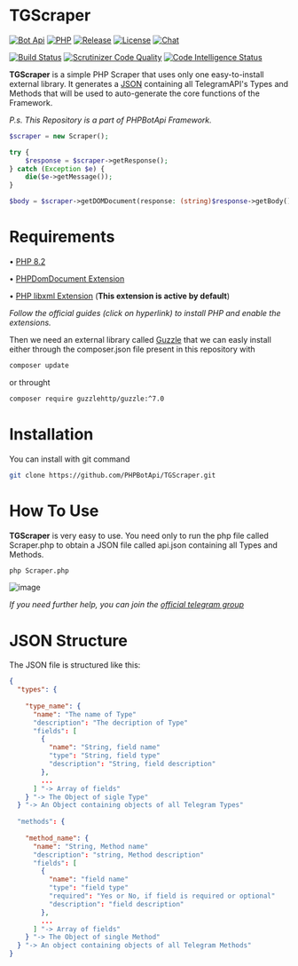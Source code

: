 # TGScraper

[![Bot Api](https://img.shields.io/badge/Bot%20Api-6.3-2686B7?labelColor=404040&style=flat&logo=Telegram&link=https://core.telegram.org/bots/api)](https://core.telegram.org/bots/api)
[![PHP](https://img.shields.io/badge/PHP-8.2-0066cc?labelColor=404040&style=flat&logo=PHP&link=https://php.net)](https://php.net)
[![Release](https://img.shields.io/badge/Release-1.5.5-green?labelColor=404040&style=flat&logo=GitHub&link=https://github.com/PHPBotApi/TGScraper/releases/tag/v1.5.5)](https://github.com/PHPBotApi/TGScraper/releases/tag/v1.5.5)
[![License](https://img.shields.io/badge/License-GPL%20v3.0-darkred?labelColor=404040&style=flat&logo=GNU-Privacy-Guard&link=https://github.com/PHPBotApi/TGScraper/blob/master/LICENSE)](https://github.com/PHPBotApi/TGScraper/blob/master/LICENSE)
[![Chat](https://img.shields.io/badge/Chat-Support-orange?labelColor=404040&style=flat&logo=telegram&link=https://t.me/BotApiPHP)](https://t.me/BotApiPHP)

[![Build Status](https://scrutinizer-ci.com/g/PHPBotApi/TGScraper/badges/build.png?b=master)](https://scrutinizer-ci.com/g/PHPBotApi/TGScraper/build-status/master)
[![Scrutinizer Code Quality](https://scrutinizer-ci.com/g/PHPBotApi/TGScraper/badges/quality-score.png?b=master)](https://scrutinizer-ci.com/g/PHPBotApi/TGScraper/?branch=master)
[![Code Intelligence Status](https://scrutinizer-ci.com/g/PHPBotApi/TGScraper/badges/code-intelligence.svg?b=master)](https://scrutinizer-ci.com/code-intelligence)

**TGScraper** is a simple PHP Scraper that uses only one easy-to-install external library. It generates a [JSON](https://www.codewall.co.uk/how-to-read-json-file-using-php-examples/) containing all TelegramAPI's Types and Methods that will be used to auto-generate the core functions of the Framework.

_P.s. This Repository is a part of PHPBotApi Framework._


``` php
$scraper = new Scraper();

try {
    $response = $scraper->getResponse();
} catch (Exception $e) {
    die($e->getMessage());
}

$body = $scraper->getDOMDocument(response: (string)$response->getBody());
```

# Requirements
• [PHP 8.2](https://www.php.net/downloads.php#v8.2.0)

• [PHPDomDocument Extension](https://www.php.net/manual/en/book.dom.php#book.dom)

• [PHP libxml Extension](https://www.php.net/manual/en/book.libxml.php) (**This extension is active by default**)

_Follow the official guides (click on hyperlink) to install PHP and enable the extensions._

Then we need an external library called [Guzzle](https://docs.guzzlephp.org/en/stable/) that we can easly install either through the composer.json file present in this repository with

```sh
composer update
```

or throught 

```sh
composer require guzzlehttp/guzzle:^7.0
```

# Installation
You can install with git command

```sh
git clone https://github.com/PHPBotApi/TGScraper.git
```

# How To Use
**TGScraper** is very easy to use. You need only to run the php file called Scraper.php to obtain a JSON file called api.json containing all Types and Methods.


```sh
php Scraper.php
```
![image](https://user-images.githubusercontent.com/52217119/209342687-7feed426-0d67-4f7b-8950-3a9c9b496c2c.png)

_If you need further help, you can join the [official telegram group](https://t.me/BotApiPHP)_
# JSON Structure
The JSON file is structured like this: 

``` json
{
  "types": { 
  
    "type_name": {
      "name": "The name of Type"
      "description": "The decription of Type"
      "fields": [ 
        {
          "name": "String, field name"
          "type": "String, field type"
          "description": "String, field description"
        },
        ...
      ] "-> Array of fields"
    } "-> The Object of sigle Type"
  } "-> An Object containing objects of all Telegram Types"
  
  "methods": { 
  
    "method_name": { 
      "name": "String, Method name"
      "description": "string, Method description"
      "fields": [
        {
          "name": "field name"
          "type": "field type" 
          "required": "Yes or No, if field is required or optional"
          "description": "field description"
        },
        ...
      ] "-> Array of fields"
    } "-> The Object of single Method"
  } "-> An object containing objects of all Telegram Methods"
}
```
